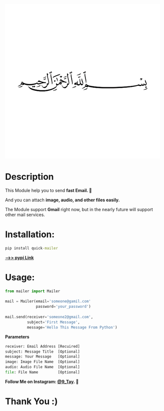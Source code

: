 ![image](images/bsmala.png)

# Description
This Module help you to send **fast Email. :cherry_blossom:**

And you can attach **image, audio, and other files easily.**

The Module support **Gmail** right now, but in the nearly future will support other mail services.

# Installation:
```cmd
pip install quick-mailer
```

**[-->> pypi Link](https://pypi.org/project/quick-mailer)**

# Usage:
```py
from mailer import Mailer

mail = Mailer(email='someone@gamil.com'
              password='your_password')

mail.send(receiver='someone2@gmail.com',
          subject='First Message',
          message='Hello This Message From Python')
```

**Parameters**
```py
receiver: Email Address [Recuired]
subject: Message Title  [Optional]
message: Your Message   [Optional]
image: Image File Name  [Optional]
audio: Audio File Name  [Optional]
file: File Name         [Optional]
```

**Follow Me on Instagram: [@9_Tay](https://www.instagram.com/9_tay). :cherry_blossom:**

# Thank You :)

